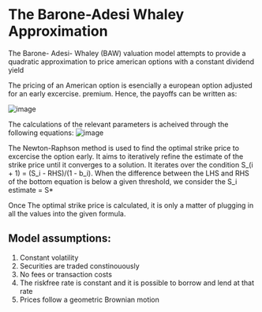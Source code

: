 # The Barone-Adesi Whaley Approximation
The Barone- Adesi- Whaley (BAW) valuation model attempts to provide a quadratic approximation to price american options with a constant dividend yield

The pricing of an American option is esencially a european option adjusted for an early excercise.
 premium. Hence, the payoffs can be written as:

 ![image](https://github.com/GianiRanzetti/Barone-Adesi-Whaley-Approximation/assets/157379587/9d8172e1-1048-4a83-a256-8f3a888daceb)

The calculations of the relevant parameters is acheived through the following equations:
![image](https://github.com/GianiRanzetti/Barone-Adesi-Whaley-Approximation/assets/157379587/81a31154-7512-4181-92e9-5d99d5ade2a3)

The Newton-Raphson method is used to find the optimal strike price to excercise the option early. It aims to iteratively refine the estimate of the strike price until it converges to a solution. It iterates over the condition S_(i + 1) = (S_i - RHS)/(1 - b_i). When the difference between the LHS and RHS of the bottom equation is below a given threshold, we consider the S_i estimate = S*

Once The optimal strike price is calculated, it is only a matter of plugging in all the values into the given formula.

## Model assumptions:

1. Constant volatility
2. Securities are traded constinouously
3. No fees or transaction costs
4. The riskfree rate is constant and it is possible to borrow and lend at that rate
5. Prices follow a geometric Brownian motion
